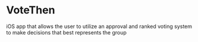 # VoteThen
iOS app that allows the user to utilize an approval and ranked voting system to make decisions that best represents the group
